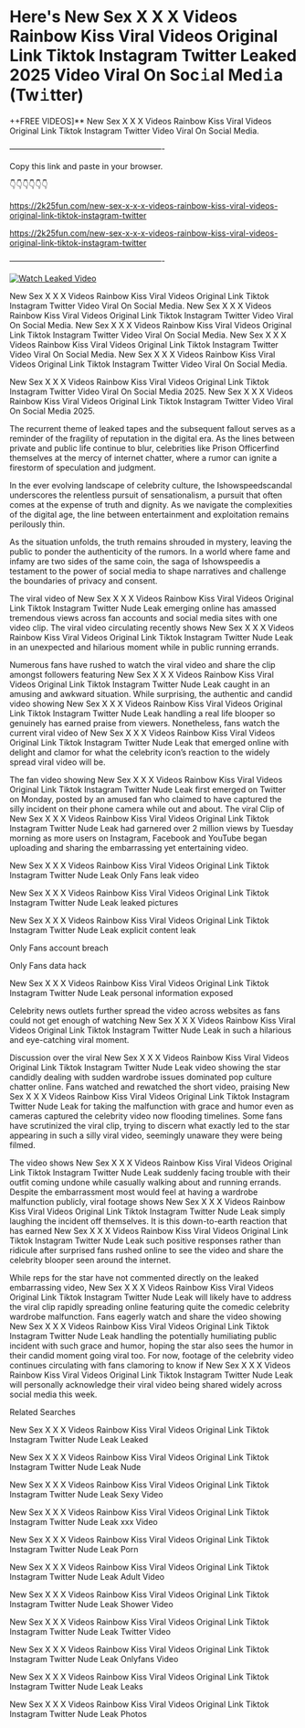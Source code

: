 # Here's New Sex X X X Videos Rainbow Kiss Viral Videos Original Link Tiktok Instagram Twitter Leaked 2025 Video Viral On Soc𝚒al Med𝚒a (Tw𝚒tter)

++FREE VIDEOS]** New Sex X X X Videos Rainbow Kiss Viral Videos Original Link Tiktok Instagram Twitter Video Viral On Social Media.

———————————————————-

Copy this link and paste in your browser.

👇👇👇👇👇👇

https://2k25fun.com/new-sex-x-x-x-videos-rainbow-kiss-viral-videos-original-link-tiktok-instagram-twitter

https://2k25fun.com/new-sex-x-x-x-videos-rainbow-kiss-viral-videos-original-link-tiktok-instagram-twitter

———————————————————-

[![Watch Leaked Video](https://miro.medium.com/v2/resize:fit:828/format:webp/1*cilzJN44JGOrTw9NJCrNHA.gif "Watch Leaked Video")](https://2k25fun.com/new-sex-x-x-x-videos-rainbow-kiss-viral-videos-original-link-tiktok-instagram-twitter)

New Sex X X X Videos Rainbow Kiss Viral Videos Original Link Tiktok Instagram Twitter Video Viral On Social Media. New Sex X X X Videos Rainbow Kiss Viral Videos Original Link Tiktok Instagram Twitter Video Viral On Social Media. New Sex X X X Videos Rainbow Kiss Viral Videos Original Link Tiktok Instagram Twitter Video Viral On Social Media. New Sex X X X Videos Rainbow Kiss Viral Videos Original Link Tiktok Instagram Twitter Video Viral On Social Media. New Sex X X X Videos Rainbow Kiss Viral Videos Original Link Tiktok Instagram Twitter Video Viral On Social Media.

New Sex X X X Videos Rainbow Kiss Viral Videos Original Link Tiktok Instagram Twitter Video Viral On Social Media 2025. New Sex X X X Videos Rainbow Kiss Viral Videos Original Link Tiktok Instagram Twitter Video Viral On Social Media 2025.

The recurrent theme of leaked tapes and the subsequent fallout serves as a reminder of the fragility of reputation in the digital era. As the lines between private and public life continue to blur, celebrities like Prison Officerfind themselves at the mercy of internet chatter, where a rumor can ignite a firestorm of speculation and judgment.

In the ever evolving landscape of celebrity culture, the Ishowspeedscandal underscores the relentless pursuit of sensationalism, a pursuit that often comes at the expense of truth and dignity. As we navigate the complexities of the digital age, the line between entertainment and exploitation remains perilously thin.

As the situation unfolds, the truth remains shrouded in mystery, leaving the public to ponder the authenticity of the rumors. In a world where fame and infamy are two sides of the same coin, the saga of Ishowspeedis a testament to the power of social media to shape narratives and challenge the boundaries of privacy and consent.

The viral video of New Sex X X X Videos Rainbow Kiss Viral Videos Original Link Tiktok Instagram Twitter Nude Leak emerging online has amassed tremendous views across fan accounts and social media sites with one video clip. The viral video circulating recently shows New Sex X X X Videos Rainbow Kiss Viral Videos Original Link Tiktok Instagram Twitter Nude Leak in an unexpected and hilarious moment while in public running errands.

Numerous fans have rushed to watch the viral video and share the clip amongst followers featuring New Sex X X X Videos Rainbow Kiss Viral Videos Original Link Tiktok Instagram Twitter Nude Leak caught in an amusing and awkward situation. While surprising, the authentic and candid video showing New Sex X X X Videos Rainbow Kiss Viral Videos Original Link Tiktok Instagram Twitter Nude Leak handling a real life blooper so genuinely has earned praise from viewers. Nonetheless, fans watch the current viral video of New Sex X X X Videos Rainbow Kiss Viral Videos Original Link Tiktok Instagram Twitter Nude Leak that emerged online with delight and clamor for what the celebrity icon’s reaction to the widely spread viral video will be.

The fan video showing New Sex X X X Videos Rainbow Kiss Viral Videos Original Link Tiktok Instagram Twitter Nude Leak first emerged on Twitter on Monday, posted by an amused fan who claimed to have captured the silly incident on their phone camera while out and about. The viral Clip of New Sex X X X Videos Rainbow Kiss Viral Videos Original Link Tiktok Instagram Twitter Nude Leak had garnered over 2 million views by Tuesday morning as more users on Instagram, Facebook and YouTube began uploading and sharing the embarrassing yet entertaining video.

New Sex X X X Videos Rainbow Kiss Viral Videos Original Link Tiktok Instagram Twitter Nude Leak Only Fans leak video

New Sex X X X Videos Rainbow Kiss Viral Videos Original Link Tiktok Instagram Twitter Nude Leak leaked pictures

New Sex X X X Videos Rainbow Kiss Viral Videos Original Link Tiktok Instagram Twitter Nude Leak explicit content leak

Only Fans account breach

Only Fans data hack

New Sex X X X Videos Rainbow Kiss Viral Videos Original Link Tiktok Instagram Twitter Nude Leak personal information exposed

Celebrity news outlets further spread the video across websites as fans could not get enough of watching New Sex X X X Videos Rainbow Kiss Viral Videos Original Link Tiktok Instagram Twitter Nude Leak in such a hilarious and eye-catching viral moment.

Discussion over the viral New Sex X X X Videos Rainbow Kiss Viral Videos Original Link Tiktok Instagram Twitter Nude Leak video showing the star candidly dealing with sudden wardrobe issues dominated pop culture chatter online. Fans watched and rewatched the short video, praising New Sex X X X Videos Rainbow Kiss Viral Videos Original Link Tiktok Instagram Twitter Nude Leak for taking the malfunction with grace and humor even as cameras captured the celebrity video now flooding timelines. Some fans have scrutinized the viral clip, trying to discern what exactly led to the star appearing in such a silly viral video, seemingly unaware they were being filmed.

The video shows New Sex X X X Videos Rainbow Kiss Viral Videos Original Link Tiktok Instagram Twitter Nude Leak suddenly facing trouble with their outfit coming undone while casually walking about and running errands. Despite the embarrassment most would feel at having a wardrobe malfunction publicly, viral footage shows New Sex X X X Videos Rainbow Kiss Viral Videos Original Link Tiktok Instagram Twitter Nude Leak simply laughing the incident off themselves. It is this down-to-earth reaction that has earned New Sex X X X Videos Rainbow Kiss Viral Videos Original Link Tiktok Instagram Twitter Nude Leak such positive responses rather than ridicule after surprised fans rushed online to see the video and share the celebrity blooper seen around the internet.

While reps for the star have not commented directly on the leaked embarrassing video, New Sex X X X Videos Rainbow Kiss Viral Videos Original Link Tiktok Instagram Twitter Nude Leak will likely have to address the viral clip rapidly spreading online featuring quite the comedic celebrity wardrobe malfunction. Fans eagerly watch and share the video showing New Sex X X X Videos Rainbow Kiss Viral Videos Original Link Tiktok Instagram Twitter Nude Leak handling the potentially humiliating public incident with such grace and humor, hoping the star also sees the humor in their candid moment going viral too. For now, footage of the celebrity video continues circulating with fans clamoring to know if New Sex X X X Videos Rainbow Kiss Viral Videos Original Link Tiktok Instagram Twitter Nude Leak will personally acknowledge their viral video being shared widely across social media this week.

Related Searches

New Sex X X X Videos Rainbow Kiss Viral Videos Original Link Tiktok Instagram Twitter Nude Leak Leaked

New Sex X X X Videos Rainbow Kiss Viral Videos Original Link Tiktok Instagram Twitter Nude Leak Nude

New Sex X X X Videos Rainbow Kiss Viral Videos Original Link Tiktok Instagram Twitter Nude Leak Sexy Video

New Sex X X X Videos Rainbow Kiss Viral Videos Original Link Tiktok Instagram Twitter Nude Leak xxx Video

New Sex X X X Videos Rainbow Kiss Viral Videos Original Link Tiktok Instagram Twitter Nude Leak Porn

New Sex X X X Videos Rainbow Kiss Viral Videos Original Link Tiktok Instagram Twitter Nude Leak Adult Video

New Sex X X X Videos Rainbow Kiss Viral Videos Original Link Tiktok Instagram Twitter Nude Leak Shower Video

New Sex X X X Videos Rainbow Kiss Viral Videos Original Link Tiktok Instagram Twitter Nude Leak Twitter Video

New Sex X X X Videos Rainbow Kiss Viral Videos Original Link Tiktok Instagram Twitter Nude Leak Onlyfans Video

New Sex X X X Videos Rainbow Kiss Viral Videos Original Link Tiktok Instagram Twitter Nude Leak Leaks

New Sex X X X Videos Rainbow Kiss Viral Videos Original Link Tiktok Instagram Twitter Nude Leak Photos
